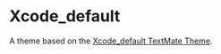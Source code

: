 # Xcode_default

A theme based on the [Xcode_default TextMate Theme](http://colorsublime.com/theme/Xcode_default).
